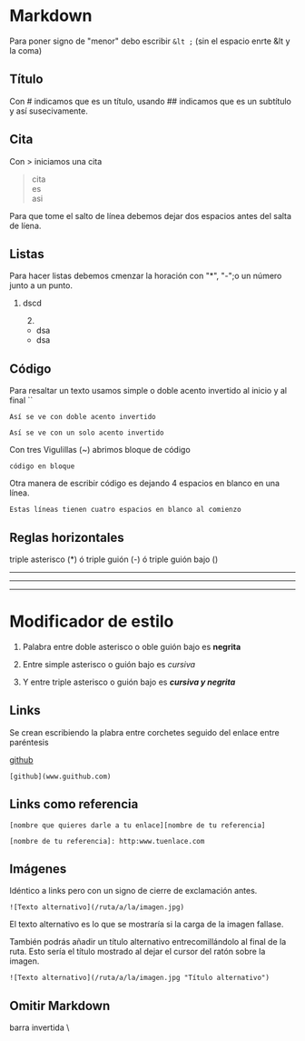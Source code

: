 # Markdown

Para poner signo de "menor" debo escribir ``&lt ;`` (sin el espacio enrte &lt y la coma)

## Título

Con # indicamos que es un título, usando ## indicamos que es un subtítulo y así susecivamente.

## Cita

Con > iniciamos una cita

>cita  
es  
asi

Para que tome el salto de línea debemos dejar dos espacios antes del salta de líena.

## Listas

Para hacer listas debemos cmenzar la horación con "*", "-";o un número junto a un punto. 


1. dscd

    2.
    - dsa
    * dsa

## Código

Para resaltar un texto usamos simple o doble acento invertido al inicio y al final ``

``Así se ve con doble acento invertido``

`Así se ve con un solo acento invertido`
 
 Con tres Vigulillas (~) abrimos bloque de código

~~~
código en bloque
~~~
Otra manera de escribir código es dejando 4 espacios en blanco en una línea.

    Estas líneas tienen cuatro espacios en blanco al comienzo 


## Reglas horizontales

triple asterisco (*) ó triple guión (-) ó triple guión bajo ()
***
---
___

# Modificador de estilo 

1. Palabra entre doble asterisco o  oble guión bajo es **negrita**

2. Entre simple asterisco o guión bajo es *cursiva* 

3. Y entre triple asterisco o guión bajo es ___cursiva y negrita___

## Links 

Se crean escribiendo la plabra entre corchetes seguido del enlace entre paréntesis

[github](www.guithub.com)

~~~
[github](www.guithub.com)
~~~

## Links como referencia
~~~
[nombre que quieres darle a tu enlace][nombre de tu referencia]

[nombre de tu referencia]: http:www.tuenlace.com
~~~

## Imágenes

Idéntico a links pero con un signo de cierre de exclamación antes.

~~~
![Texto alternativo](/ruta/a/la/imagen.jpg)
~~~

El texto alternativo es lo que se mostraría si la carga de la imagen fallase.

También podrás añadir un título alternativo entrecomillándolo al final de la ruta. Esto sería el título mostrado al dejar el cursor del ratón sobre la imagen.

~~~
![Texto alternativo](/ruta/a/la/imagen.jpg "Título alternativo")
~~~


## Omitir  Markdown

barra invertida \\